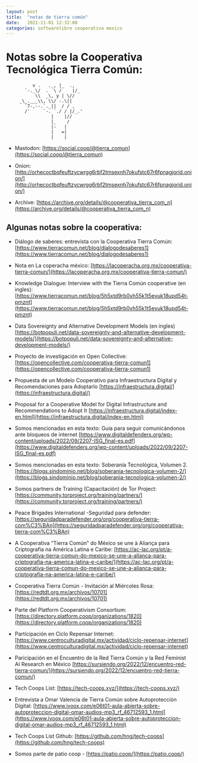```yaml
---
layout: post
title:  "notas de tierra común"
date:   2021-11-01 12:32:00
categories: softwarelibre cooperativa mexico
---
```


# Notas sobre la Cooperativa Tecnológica Tierra Común:

              v .   ._, |_  .,
           `-._\/  .  \ /    |/_
               \\  _\, y | \//
         _\_.___\\, \\/ -.\||
           `7-,--.`._||  / / ,
           /'     `-. `./ / |/_.'
                     |    |//
                     |_    /
                     |-   |
                     |   =|
                     |    |


* Mastodon: [https://social.coop/@tierra_comun](https://social.coop/@tierra_comun)

* Onion: [http://orhecoctbqfeuftzycwrgg6rbf2tmsexnh7okufstc67r6fpnagjorid.onion/](http://orhecoctbqfeuftzycwrgg6rbf2tmsexnh7okufstc67r6fpnagjorid.onion/)

* Archive: [https://archive.org/details/@cooperativa_tierra_com_n](https://archive.org/details/@cooperativa_tierra_com_n)

##  Algunas notas sobre la cooperativa:

* Diálogo de saberes: entrevista con la Cooperativa Tierra Común: [https://www.tierracomun.net/blog/dialogodesaberes1](https://www.tierracomun.net/blog/dialogodesaberes1)

* Nota en La coperacha méxico: [https://lacoperacha.org.mx/cooperativa-tierra-comun/](https://lacoperacha.org.mx/cooperativa-tierra-comun/)

* Knowledge Dialogue: Interview with the Tierra Común cooperative (en ingles): [https://www.tierracomun.net/blog/5h5xtd9rb0vh55k1t5evuk18upd54t-pmznt](https://www.tierracomun.net/blog/5h5xtd9rb0vh55k1t5evuk18upd54t-pmznt)

* Data Sovereignty and Alternative Development Models (en ingles) [https://botpopuli.net/data-sovereignty-and-alternative-development-models/](https://botpopuli.net/data-sovereignty-and-alternative-development-models/)

* Proyecto de investigación en Open Collective: [https://opencollective.com/cooperativa-tierra-comun1](https://opencollective.com/cooperativa-tierra-comun1)

* Propuesta de un Modelo Cooperativo para Infraestructura Digital y Recomendaciones para Adoptarlo [https://infraestructura.digital/](https://infraestructura.digital/)

* Proposal for a Cooperative Model for Digital Infrastructure and Recommendations to Adopt It [https://infraestructura.digital/index-en.html](https://infraestructura.digital/index-en.html)

* Somos mencionadas en esta texto: Guía para seguir comunicándonos ante bloqueos de internet [https://www.digitaldefenders.org/wp-content/uploads/2022/09/2207-ISG_final-es.pdf](https://www.digitaldefenders.org/wp-content/uploads/2022/09/2207-ISG_final-es.pdf)

* Somos mencionadas en esta texto: Soberanía Tecnológica, Volumen 2. [https://blogs.sindominio.net/blog/soberania-tecnologica-volumen-2/](https://blogs.sindominio.net/blog/soberania-tecnologica-volumen-2/)

* Somos partners de Training (Capacitación) de Tor Project: [https://community.torproject.org/training/partners/](https://community.torproject.org/training/partners/)

* Peace Brigades International -Seguridad para defender: [https://seguridadparadefender.org/org/cooperativa-tierra-com%C3%BAn](https://seguridadparadefender.org/org/cooperativa-tierra-com%C3%BAn)

* A Cooperativa “Tierra Común” do México se une à Aliança para Criptografia na América Latina e Caribe: [https://ac-lac.org/pt/a-cooperativa-tierra-comun-do-mexico-se-une-a-alianca-para-criptografia-na-america-latina-e-caribe/](https://ac-lac.org/pt/a-cooperativa-tierra-comun-do-mexico-se-une-a-alianca-para-criptografia-na-america-latina-e-caribe/)

* Cooperativa Tierra Común - Invitación al Miércoles Rosa: [https://redtdt.org.mx/archivos/10701](https://redtdt.org.mx/archivos/10701)

* Parte del Platform Cooperativism Consortium: [https://directory.platform.coop/organizations/1820](https://directory.platform.coop/organizations/1820)

* Participación en Ciclo Repensar Internet: [https://www.centroculturadigital.mx/actividad/ciclo-repensar-internet](https://www.centroculturadigital.mx/actividad/ciclo-repensar-internet)

* Paricipación en el Encuentro de la Red Tierra Común y la Red Feminist AI Research en México [https://sursiendo.org/2022/12/encuentro-red-tierra-comun/](https://sursiendo.org/2022/12/encuentro-red-tierra-comun/)

* Tech Coops List: [https://tech-coops.xyz/](https://tech-coops.xyz/)

* Entrevista a Omar Valencia de Tierra Común sobre Autoprotección Digital: [https://www.ivoox.com/e06t01-aula-abierta-sobre-autoproteccion-digital-omar-audios-mp3_rf_46712593_1.html](https://www.ivoox.com/e06t01-aula-abierta-sobre-autoproteccion-digital-omar-audios-mp3_rf_46712593_1.html)

* Tech Coops List Github: [https://github.com/hng/tech-coops](https://github.com/hng/tech-coops)

* Somos parte de patio coop - [https://patio.coop/](https://patio.coop/)
